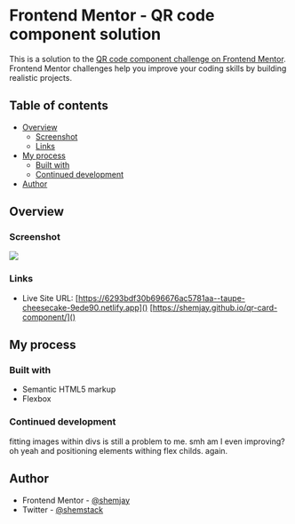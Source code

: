 # Frontend Mentor - QR code component solution

This is a solution to the [QR code component challenge on Frontend Mentor](https://www.frontendmentor.io/challenges/qr-code-component-iux_sIO_H). Frontend Mentor challenges help you improve your coding skills by building realistic projects. 

## Table of contents

- [Overview](#overview)
  - [Screenshot](#screenshot)
  - [Links](#links)
- [My process](#my-process)
  - [Built with](#built-with)
  - [Continued development](#continued-development)
- [Author](#author)

## Overview

### Screenshot

![](images/solution.jpg)

### Links

- Live Site URL: [https://6293bdf30b696676ac5781aa--taupe-cheesecake-9ede90.netlify.app]()
                 [https://shemjay.github.io/qr-card-component/]()

## My process

### Built with

- Semantic HTML5 markup
- Flexbox

### Continued development

fitting images within divs is still a problem to me. smh am I even improving?
oh yeah and positioning elements withing flex childs. again.

## Author

- Frontend Mentor - [@shemjay](https://www.frontendmentor.io/profile/shemjay)
- Twitter - [@shemstack](https://www.twitter.com/shemstack)

